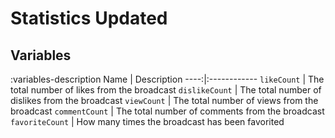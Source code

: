 # Statistics Updated

## Variables
:variables-description
Name | Description
----:|:------------
`likeCount` | The total number of likes from the broadcast
`dislikeCount` | The total number of dislikes from the broadcast
`viewCount` | The total number of views from the broadcast
`commentCount` | The total number of comments from the broadcast
`favoriteCount` | How many times the broadcast has been favorited